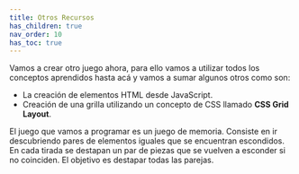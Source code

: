```yaml
---
title: Otros Recursos
has_children: true
nav_order: 10
has_toc: true
---
```


Vamos a crear otro juego ahora, para ello vamos a utilizar todos los conceptos aprendidos hasta acá y vamos a sumar algunos otros como son:

- La creación de elementos HTML desde JavaScript.
- Creación de una grilla utilizando un concepto de CSS llamado **CSS Grid Layout**.

El juego que vamos a programar es un juego de memoria. Consiste en ir descubriendo pares de elementos iguales que se encuentran escondidos. En cada tirada se destapan un par de piezas que se vuelven a esconder si no coinciden. El objetivo es destapar todas las parejas.
